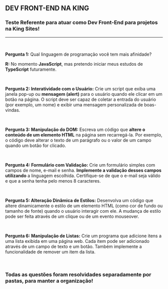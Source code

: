 ## DEV FRONT-END NA KING 

### Teste Referente para atuar como Dev Front-End para projetos na King Sites!

<hr>

<br>

**Pergunta 1:** Qual linguagem de programação você tem mais afinidade? 

**R:** No momento **JavaScript**, mas pretendo iniciar meus estudos de **TypeScript** futuramente.

<br>

**Pergunta 2: Interatividade com o Usuário:** Crie um script que exiba uma janela pop-up ou **mensagem (alert)** para o usuário quando ele clicar em um botão na página. O script deve ser capaz de coletar a entrada do usuário (por exemplo, um nome) e exibir uma mensagem personalizada de boas-vindas.

<br>

**Pergunta 3: Manipulação do DOM:** Escreva um código que **altere o conteúdo de um elemento HTML** na página sem recarregá-la. Por exemplo, o código deve alterar o texto de um parágrafo ou o valor de um campo quando um botão for clicado. 

<br>

**Pergunta 4: Formulário com Validação:** Crie um formulário simples com campos de nome, e-mail e senha. **Implemente a validação desses campos utilizando** a linguagem escolhida. Certifique-se de que o e-mail seja válido e que a senha tenha pelo menos 8 caracteres. 

<br>

**Pergunta 5: Alteração Dinâmica de Estilos:** Desenvolva um código que altere dinamicamente o estilo de um elemento HTML (como cor de fundo ou tamanho de fonte) quando o usuário interagir com ele. A mudança de estilo pode ser feita através de um clique ou de um evento mouseover. 

<br>

**Pergunta 6: Manipulação de Listas:** Crie um programa que adicione itens a uma lista exibida em uma página web. Cada item pode ser adicionado através de um campo de texto e um botão. Também implemente a funcionalidade de remover um item da lista. 

<br>

### Todas as questões foram resolvidades separadamente por pastas, para manter a organização!




